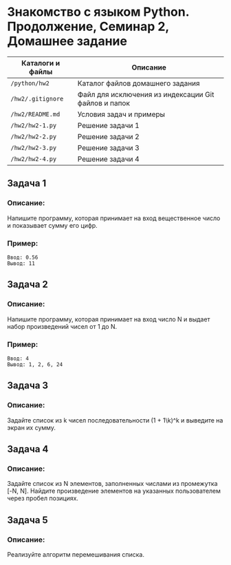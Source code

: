 # Знакомство с языком Python. Продолжение, Семинар 2, Домашнее задание

Каталоги и файлы  | Описание
------------------|-----------------------------------------------------
`/python/hw2`     | Каталог файлов домашнего задания
`/hw2/.gitignore` | Файл для исключения из индексации Git файлов и папок
`/hw2/README.md`  | Условия задач и примеры
`/hw2/hw2-1.py`   | Решение задачи 1
`/hw2/hw2-2.py`   | Решение задачи 2
`/hw2/hw2-3.py`   | Решение задачи 3
`/hw2/hw2-4.py`   | Решение задачи 4

## Задача 1

### Описание:

Напишите программу, которая принимает на вход вещественное число и показывает сумму его цифр.

### Пример:

```
Ввод: 0.56
Вывод: 11
```

## Задача 2

### Описание:

Напишите программу, которая принимает на вход число N и выдает набор произведений чисел от 1 до N.

### Пример:

```
Ввод: 4
Вывод: 1, 2, 6, 24
```

## Задача 3

### Описание:

Задайте список из k чисел последовательности (1 + 1\k)^k и выведите на экран их сумму.

## Задача 4

### Описание:

Задайте список из N элементов, заполненных числами из промежутка [-N, N]. Найдите произведение элементов на указанных пользователем через пробел позициях.

## Задача 5

### Описание:

Реализуйте алгоритм перемешивания списка.

